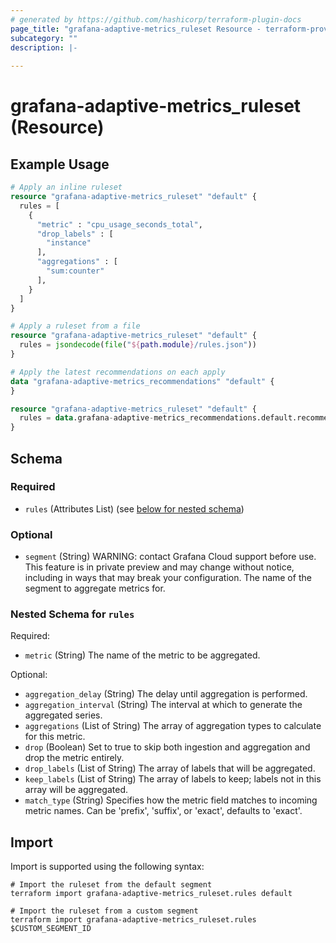 ```yaml
---
# generated by https://github.com/hashicorp/terraform-plugin-docs
page_title: "grafana-adaptive-metrics_ruleset Resource - terraform-provider-grafana-adaptive-metrics"
subcategory: ""
description: |-
  
---
```


# grafana-adaptive-metrics_ruleset (Resource)



## Example Usage

```terraform
# Apply an inline ruleset
resource "grafana-adaptive-metrics_ruleset" "default" {
  rules = [
    {
      "metric" : "cpu_usage_seconds_total",
      "drop_labels" : [
        "instance"
      ],
      "aggregations" : [
        "sum:counter"
      ],
    }
  ]
}

# Apply a ruleset from a file
resource "grafana-adaptive-metrics_ruleset" "default" {
  rules = jsondecode(file("${path.module}/rules.json"))
}

# Apply the latest recommendations on each apply
data "grafana-adaptive-metrics_recommendations" "default" {
}

resource "grafana-adaptive-metrics_ruleset" "default" {
  rules = data.grafana-adaptive-metrics_recommendations.default.recommendations
}
```

<!-- schema generated by tfplugindocs -->
## Schema

### Required

- `rules` (Attributes List) (see [below for nested schema](#nestedatt--rules))

### Optional

- `segment` (String) WARNING: contact Grafana Cloud support before use. This feature is in private preview and may change without notice, including in ways that may break your configuration. The name of the segment to aggregate metrics for.

<a id="nestedatt--rules"></a>
### Nested Schema for `rules`

Required:

- `metric` (String) The name of the metric to be aggregated.

Optional:

- `aggregation_delay` (String) The delay until aggregation is performed.
- `aggregation_interval` (String) The interval at which to generate the aggregated series.
- `aggregations` (List of String) The array of aggregation types to calculate for this metric.
- `drop` (Boolean) Set to true to skip both ingestion and aggregation and drop the metric entirely.
- `drop_labels` (List of String) The array of labels that will be aggregated.
- `keep_labels` (List of String) The array of labels to keep; labels not in this array will be aggregated.
- `match_type` (String) Specifies how the metric field matches to incoming metric names. Can be 'prefix', 'suffix', or 'exact', defaults to 'exact'.

## Import

Import is supported using the following syntax:

```shell
# Import the ruleset from the default segment
terraform import grafana-adaptive-metrics_ruleset.rules default

# Import the ruleset from a custom segment
terraform import grafana-adaptive-metrics_ruleset.rules $CUSTOM_SEGMENT_ID
```
